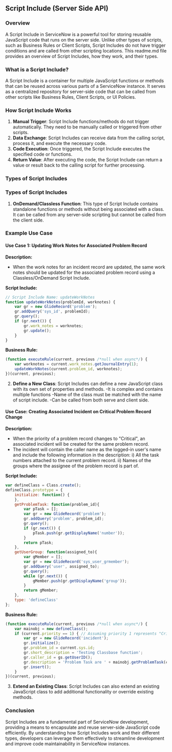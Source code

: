 ## Script Include (Server Side API)

### Overview

A Script Include in ServiceNow is a powerful tool for storing reusable JavaScript code that runs on the server side. Unlike other types of scripts, such as Business Rules or Client Scripts, Script Includes do not have trigger conditions and are called from other scripting locations. This readme.md file provides an overview of Script Includes, how they work, and their types.

### What is a Script Include?

A Script Include is a container for multiple JavaScript functions or methods that can be reused across various parts of a ServiceNow instance. It serves as a centralized repository for server-side code that can be called from other scripts like Business Rules, Client Scripts, or UI Policies.

### How Script Include Works

1. **Manual Trigger**: Script Include functions/methods do not trigger automatically. They need to be manually called or triggered from other scripts.
2. **Data Exchange**: Script Includes can receive data from the calling script, process it, and execute the necessary code.
3. **Code Execution**: Once triggered, the Script Include executes the specified code or functions.
4. **Return Value**: After executing the code, the Script Include can return a value or result back to the calling script for further processing.

### Types of Script Includes

### Types of Script Includes

1. **OnDemand/Classless Function**: This type of Script Include contains standalone functions or methods without being associated with a class. It can be called from any server-side scripting but cannot be called from the client side.

### Example Use Case

#### Use Case 1: Updating Work Notes for Associated Problem Record

**Description:**
- When the work notes for an incident record are updated, the same work notes should be updated for the associated problem record using a Classless/OnDemand Script Include.

**Script Include:**
```javascript
// Script Include Name: updateWorkNotes
function updateWorkNotes(problemId, worknotes) {
    var gr = new GlideRecord('problem');
    gr.addQuery('sys_id', problemId);
    gr.query();
    if (gr.next()) {
        gr.work_notes = worknotes;
        gr.update();
    }
}
```

**Business Rule:**
```javascript
(function executeRule(current, previous /*null when async*/) {
    var worknotes = current.work_notes.getJournalEntry(1);
    updateWorkNotes(current.problem_id, worknotes);
})(current, previous);
```

2. **Define a New Class**: Script Includes can define a new JavaScript class with its own set of properties and methods.
-It is complex and contains multiple functions
-Name of the class must be matched with the name of script include.
-Can be called from both serve and client side.

#### Use Case: Creating Associated Incident on Critical Problem Record Change

**Description:**
- When the priority of a problem record changes to "Critical", an associated incident will be created for the same problem record.
- The incident will contain the caller name as the logged-in user's name and include the following information in the description:
  i) All the task numbers attached to the current problem record.
  ii) Names of the groups where the assignee of the problem record is part of.

**Script Include:**
```javascript
var defineClass = Class.create();
defineClass.prototype = {
    initialize: function() {
    },
    getProblemTask: function(problem_id){
        var pTask = [];
        var gr = new GlideRecord('problem');
        gr.addQuery('problem', problem_id);
        gr.query();
        if (gr.next()) {
            pTask.push(gr.getDisplayName('number'));
        }
        return pTask;
    },
    getUserGroup: function(assigned_to){
        var gMember = [];
        var gr = new GlideRecord('sys_user_grmember');
        gr.addQuery('user', assigned_to);
        gr.query();
        while (gr.next()) {
            gMember.push(gr.getDisplayName('group'));
        }
        return gMember;
    },
    type: 'defineClass'
};
```

**Business Rule:**
```javascript
(function executeRule(current, previous /*null when async*/) {
    var mainobj = new defineClass();
    if (current.priority == 1) { // Assuming priority 1 represents "Critical"
        var gr = new GlideRecord('incident');
        gr.initialize();
        gr.problem_id = current.sys.id;
        gr.short_description = 'Testing Classbase function';
        gr.caller_id = gs.getUserID();
        gr.description = 'Problem Task are ' + mainobj.getProblemTask(current.sys.id) + '. Groups of assignee are ' + mainobj.getUserGroup(current.assigned_to);
        gr.insert();
    }
})(current, previous);
```


3. **Extend an Existing Class**: Script Includes can also extend an existing JavaScript class to add additional functionality or override existing methods.

### Conclusion

Script Includes are a fundamental part of ServiceNow development, providing a means to encapsulate and reuse server-side JavaScript code efficiently. By understanding how Script Includes work and their different types, developers can leverage them effectively to streamline development and improve code maintainability in ServiceNow instances.


